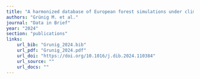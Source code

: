 ```yaml
---
title: "A harmonized database of European forest simulations under climate change"
authors: "Grünig M. et al."
journal: "Data in Brief"
year: "2024"
section: "publications"
links:
    url_bib: "Grunig_2024.bib"
    url_pdf: "Grunig_2024.pdf"
    url_doi: "https://doi.org/10.1016/j.dib.2024.110384"
    url_source: ""
    url_docs: ""
---
```

